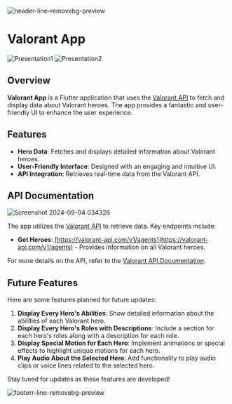 ![header-line-removebg-preview](https://github.com/user-attachments/assets/32bed087-c03c-427a-8058-ca3a34c8b2f3)


# Valorant App
![Presentation1](https://github.com/user-attachments/assets/759c2a65-2fef-460e-b7d9-bbf370891588)
![Presentation2](https://github.com/user-attachments/assets/ad716922-ebc1-40bc-ba7f-bb0a8a3e132f)

## Overview

**Valorant App** is a Flutter application that uses the [Valorant API](https://valorant-api.com/) to fetch and display data about Valorant heroes. The app provides a fantastic and user-friendly UI to enhance the user experience.

## Features

- **Hero Data**: Fetches and displays detailed information about Valorant heroes.
- **User-Friendly Interface**: Designed with an engaging and intuitive UI.
- **API Integration**: Retrieves real-time data from the Valorant API.


## API Documentation
![Screenshot 2024-09-04 034326](https://github.com/user-attachments/assets/01bcf2de-1c0c-4bb5-ad7c-31c4db296194)

The app utilizes the [Valorant API](https://valorant-api.com/) to retrieve data. Key endpoints include:

- **Get Heroes**: [https://valorant-api.com/v1/agents](https://valorant-api.com/v1/agents) - Provides information on all Valorant heroes.

For more details on the API, refer to the [Valorant API Documentation](https://valorant-api.com/).

## Future Features

Here are some features planned for future updates:

1. **Display Every Hero's Abilities**: Show detailed information about the abilities of each Valorant hero.
2. **Display Every Hero's Roles with Descriptions**: Include a section for each hero's roles along with a description for each role.
3. **Display Special Motion for Each Hero**: Implement animations or special effects to highlight unique motions for each hero.
4. **Play Audio About the Selected Hero**: Add functionality to play audio clips or voice lines related to the selected hero.

Stay tuned for updates as these features are developed!


![footerr-line-removebg-preview](https://github.com/user-attachments/assets/2e533b0b-7c4a-45e2-a714-755986fdbd64)

